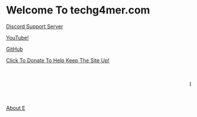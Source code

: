 <link rel="apple-touch-icon" sizes="120x120" href="/apple-touch-icon.png">
<link rel="icon" type="image/png" sizes="32x32" href="/favicon-32x32.png">
<link rel="icon" type="image/png" sizes="16x16" href="/favicon-16x16.png">
<link rel="manifest" href="/site.webmanifest">
<link rel="mask-icon" href="/safari-pinned-tab.svg" color="#0004ff">
<meta name="msapplication-TileColor" content="#0004ff">
<meta name="theme-color" content="#0004ff">


<h1>Welcome To techg4mer.com</h1>
<p><a href="https://discord.gg/97C2v9rNVt">Discord Support Server</a></p>
<p><a href="https://www.youtube.com/channel/UCIaUjRKg92Df9VeBxrXjv5A">YouTube!</a></p>
<p><a href="https://github.com/TechG4mer">GitHub</a></p>
<p><a href="https://streamlabs.com/tech_g4mer">Click To Donate To Help Keep The Site Up!</a></p>
<p>ㅤ</p>
<marquee>E is Best</marquee>
<p>ㅤ</p>
<p><a href="https://e.techg4mer.com">About E</a></p>
